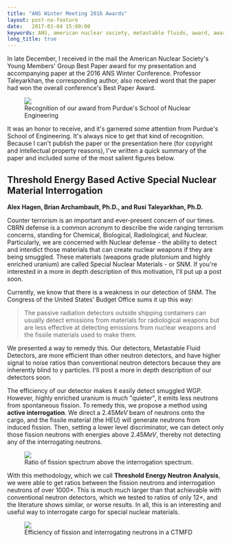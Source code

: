 ```yaml
---
title: "ANS Winter Meeting 2016 Awards"
layout: post-no-feature
date:   2017-01-04 15:00:00
keywords: ANS, american nuclear society, metastable fluids, award, awards
long_title: true
---
```


In late December, I received in the mail the American Nuclear Society's Young
Members' Group Best Paper award for my presentation and accompanying paper at
the 2016 ANS Winter Conference.  Professor Taleyarkhan, the corresponding
author, also received word that the paper had won the overall conference's Best
Paper Award.

<figure>
    <img src="{{ site.baseurl }}/assets/img/ne_news_screencap_ans_winter_2016.png" />
    <figcaption>
      Recognition of our award from Purdue's School of Nuclear Engineering
    </figcaption>
</figure>

It was an honor to receive, and it's garnered some attention from Purdue's
School of Engineering.  It's always nice to get that kind of recognition.
Because I can't publish the paper or the presentation here (for copyright and
intellectual property reasons), I've written a quick summary of the paper and
included some of the most salient figures below.

## Threshold Energy Based Active Special Nuclear Material Interrogation

**Alex Hagen, Brian Archambault, Ph.D., and Rusi Taleyarkhan, Ph.D.**

Counter terrorism is an important and ever-present concern of our times.  CBRN
defense is a common acronym to describe the wide ranging terrorism concerns,
standing for Chemical, Biological, Radiological, and Nuclear.  Particularly, we
are concerned with Nuclear defense - the ability to detect and interdict those
materials that can create nuclear weapons if they are being smuggled.  These
materials (weapons grade plutonium and highly enriched uranium) are called
Special Nuclear Materials - or SNM.  If you're interested in a more in depth
description of this motivation, I'll put up a post soon.

Currently, we know that there is a weakness in our detection of SNM.  The
Congress of the United States' Budget Office sums it up this way:

> The passive radiation detectors outside shipping containers can usually
detect emissions from materials for radiological weapons but are less effective
at detecting emissions from nuclear weapons and the fissile materials used to
make them.

We presented a way to remedy this.  Our detectors, Metastable Fluid Detectors,
are more efficient than other neutron detectors, and have higher signal to
noise ratios than conventional neutron detectors because they are inherently
blind to $\gamma$ particles.  I'll post a more in depth description of our
detectors soon.

The efficiency of our detector makes it easily detect smuggled WGP.  However,
highly enriched uranium is much "quieter", it emits less neutrons from
spontaneous fission.  To remedy this, we propose a method using **active
interrogation**.  We direct a $2.45 MeV$ beam of neutrons onto the cargo, and
the fissile material (the HEU) will generate neutrons from induced fission.
Then, setting a lower level discriminator, we can detect only those fission
neutrons with energies above $2.45 MeV$, thereby not detecting any of the
interrogating neutrons.

<figure>
    <img src="{{ site.baseurl }}/assets/img/fission_spectrum.png" />
    <figcaption>
      Ratio of fission spectrum above the interrogation spectrum.
    </figcaption>
</figure>

With this methodology, which we call **Threshold Energy Neutron Analysis**, we
were able to get ratios between the fission neutrons and interrogation neutrons
of over $1000 \times$.  This is much much larger than that achievable with
conventional neutron detectors, which we tested to ratios of only $12 \times$,
and the literature shows similar, or worse results.  In all, this is an
interesting and useful way to interrogate cargo for special nuclear materials.

<figure>
    <img class="onecol" src="{{ site.baseurl }}/assets/img/dd_fission_ratios.png" />
    <figcaption>
      Efficiency of fission and interrogating neutrons in a CTMFD
    </figcaption>
</figure>
